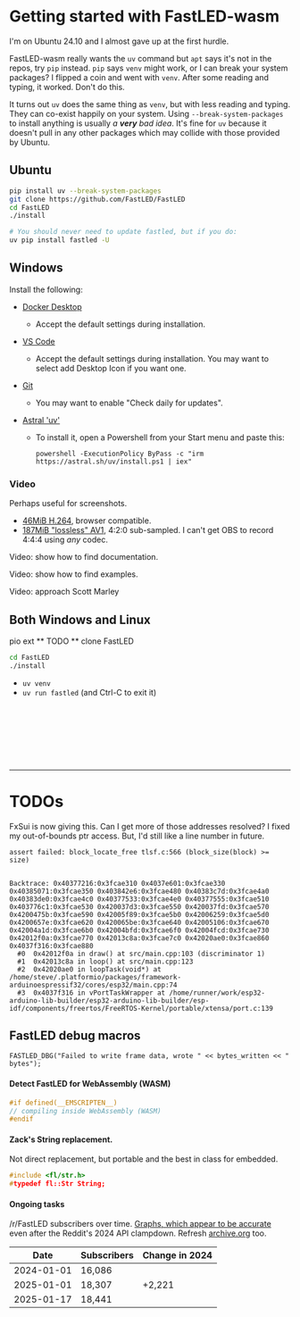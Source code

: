 # Getting started with FastLED-wasm

I'm on Ubuntu 24.10 and I almost gave up at the first hurdle.

FastLED-wasm really wants the `uv` command but `apt` says it's not in the repos,
try `pip` instead. `pip` says `venv` might work, or I can break your system
packages? I flipped a coin and went with `venv`. After some reading and typing,
it worked. Don't do this.

It turns out `uv` does the same thing as `venv`, but with less reading and
typing. They can co-exist happily on your system. Using
`--break-system-packages` to install anything is usually *a **very** bad idea*.
It's fine for `uv` because it doesn't pull in any other packages which may
collide with those provided by Ubuntu.

## Ubuntu

```bash
pip install uv --break-system-packages
git clone https://github.com/FastLED/FastLED
cd FastLED
./install

# You should never need to update fastled, but if you do:
uv pip install fastled -U
```

## Windows

Install the following:

 * [Docker Desktop](https://www.docker.com/products/docker-desktop/)
   * Accept the default settings during installation.

 * [VS Code](https://code.visualstudio.com/Download)
   * Accept the default settings during installation. You may want to select add Desktop Icon if you want one.

 * [Git](https://git-scm.com/downloads/win)
   * You may want to enable "Check daily for updates".

 * [Astral 'uv'](https://github.com/astral-sh/uv)
   * To install it, open a Powershell from your Start menu and paste this:

     `powershell -ExecutionPolicy ByPass -c "irm https://astral.sh/uv/install.ps1 | iex"`

### Video
Perhaps useful for screenshots.
 * [46MiB H.264](https://st4vs.net/Win11_FastLED4_install.mp4), browser compatible.
 * [187MiB "lossless" AV1](https://st4vs.net/Win11_FastLED4_install.mkv), 4:2:0 sub-sampled. I can't get OBS to record 4:4:4 using *any* codec.

Video: show how to find documentation.

Video: show how to find examples.

Video: approach Scott Marley

## Both Windows and Linux

pio ext
** TODO **
clone FastLED

```bash
cd FastLED
./install
```
 * `uv venv`
 * `uv run fastled` (and Ctrl-C to exit it)




<br><br><br><br><br><br>
<hr>

# TODOs

FxSui is now giving this. Can I get more of those addresses resolved?
I fixed my out-of-bounds ptr access. But, I'd still like a line
number in future.

```log
assert failed: block_locate_free tlsf.c:566 (block_size(block) >= size)


Backtrace: 0x40377216:0x3fcae310 0x4037e601:0x3fcae330 0x40385071:0x3fcae350 0x403842e6:0x3fcae480 0x40383c7d:0x3fcae4a0 0x40383de0:0x3fcae4c0 0x40377533:0x3fcae4e0 0x40377555:0x3fcae510 0x403776c1:0x3fcae530 0x420037d3:0x3fcae550 0x420037fd:0x3fcae570 0x4200475b:0x3fcae590 0x42005f89:0x3fcae5b0 0x42006259:0x3fcae5d0 0x4200657e:0x3fcae620 0x420065be:0x3fcae640 0x42005106:0x3fcae670 0x42004a1d:0x3fcae6b0 0x42004bfd:0x3fcae6f0 0x42004fcd:0x3fcae730 0x42012f0a:0x3fcae770 0x42013c8a:0x3fcae7c0 0x42020ae0:0x3fcae860 0x4037f316:0x3fcae880
  #0  0x42012f0a in draw() at src/main.cpp:103 (discriminator 1)
  #1  0x42013c8a in loop() at src/main.cpp:123
  #2  0x42020ae0 in loopTask(void*) at /home/steve/.platformio/packages/framework-arduinoespressif32/cores/esp32/main.cpp:74
  #3  0x4037f316 in vPortTaskWrapper at /home/runner/work/esp32-arduino-lib-builder/esp32-arduino-lib-builder/esp-idf/components/freertos/FreeRTOS-Kernel/portable/xtensa/port.c:139
```


## FastLED debug macros

`FASTLED_DBG("Failed to write frame data, wrote " << bytes_written << " bytes");`


#### Detect FastLED for WebAssembly (WASM)
```cpp
#if defined(__EMSCRIPTEN__)
// compiling inside WebAssembly (WASM)
#endif
```


#### Zack's String replacement.
 Not direct replacement, but portable and the best in class for embedded.

```cpp
#include <fl/str.h>
#typedef fl::Str String;
```

#### Ongoing tasks
/r/FastLED subscribers over time.
[Graphs, which appear to be accurate](https://reddstats.com/subreddit/FastLED)
even after the Reddit's 2024 API clampdown. Refresh
[archive.org](https://web.archive.org/web/20250117020022/https://reddstats.com/subreddit/FastLED)
too.

| Date       | Subscribers  | Change in 2024 |
|------------|--------------|----------------|
| 2024-01-01 | 16,086       |                |
| 2025-01-01 | 18,307       | +2,221         |
| 2025-01-17 | 18,441       |                |
